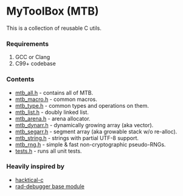 # MyToolBox (MTB)

This is a collection of reusable C utils.


### Requirements

1. GCC or Clang
2. C99+ codebase


### Contents

- [mtb_all.h](./mtb_all.h) - contains all of MTB.
- [mtb_macro.h](./mtb_macro.h) - common macros.
- [mtb_type.h](./mtb_type.h) - common types and operations on them.
- [mtb_list.h](./mtb_list.h) - doubly linked list.
- [mtb_arena.h](./mtb_arena.h) - arena allocator.
- [mtb_dynarr.h](./mtb_dynarr.h) - dynamically growing array (aka vector).
- [mtb_segarr.h](./mtb_segarr.h) - segment array (aka growable stack w/o re-alloc).
- [mtb_string.h](./mtb_string.h) - strings with partial UTF-8 support.
- [mtb_rng.h](./mtb_rng.h) - simple & fast non-cryptographic pseudo-RNGs.
- [tests.h](./tests.c) - runs all unit tests.


### Heavily inspired by
- [hacktical-c](https://github.com/codr7/hacktical-c)
- [rad-debugger base module](https://github.com/EpicGamesExt/raddebugger/tree/master/src/base)
